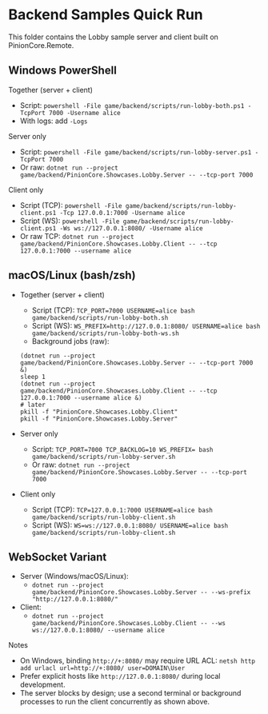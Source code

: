 # Backend Samples Quick Run

This folder contains the Lobby sample server and client built on PinionCore.Remote.

## Windows PowerShell

Together (server + client)
- Script: `powershell -File game/backend/scripts/run-lobby-both.ps1 -TcpPort 7000 -Username alice`
- With logs: add `-Logs`

Server only
- Script: `powershell -File game/backend/scripts/run-lobby-server.ps1 -TcpPort 7000`
- Or raw: `dotnet run --project game/backend/PinionCore.Showcases.Lobby.Server -- --tcp-port 7000`

Client only
- Script (TCP): `powershell -File game/backend/scripts/run-lobby-client.ps1 -Tcp 127.0.0.1:7000 -Username alice`
- Script (WS): `powershell -File game/backend/scripts/run-lobby-client.ps1 -Ws ws://127.0.0.1:8080/ -Username alice`
- Or raw TCP: `dotnet run --project game/backend/PinionCore.Showcases.Lobby.Client -- --tcp 127.0.0.1:7000 --username alice`

## macOS/Linux (bash/zsh)

- Together (server + client)
  - Script (TCP): `TCP_PORT=7000 USERNAME=alice bash game/backend/scripts/run-lobby-both.sh`
  - Script (WS): `WS_PREFIX=http://127.0.0.1:8080/ USERNAME=alice bash game/backend/scripts/run-lobby-both-ws.sh`
  - Background jobs (raw):
  ```
  (dotnet run --project game/backend/PinionCore.Showcases.Lobby.Server -- --tcp-port 7000 &)
  sleep 1
  (dotnet run --project game/backend/PinionCore.Showcases.Lobby.Client -- --tcp 127.0.0.1:7000 --username alice &)
  # later
  pkill -f "PinionCore.Showcases.Lobby.Client"
  pkill -f "PinionCore.Showcases.Lobby.Server"
  ```

- Server only
  - Script: `TCP_PORT=7000 TCP_BACKLOG=10 WS_PREFIX= bash game/backend/scripts/run-lobby-server.sh`
  - Or raw: `dotnet run --project game/backend/PinionCore.Showcases.Lobby.Server -- --tcp-port 7000`

- Client only
  - Script (TCP): `TCP=127.0.0.1:7000 USERNAME=alice bash game/backend/scripts/run-lobby-client.sh`
  - Script (WS): `WS=ws://127.0.0.1:8080/ USERNAME=alice bash game/backend/scripts/run-lobby-client.sh`

## WebSocket Variant

- Server (Windows/macOS/Linux):
  - `dotnet run --project game/backend/PinionCore.Showcases.Lobby.Server -- --ws-prefix "http://127.0.0.1:8080/"`
- Client:
  - `dotnet run --project game/backend/PinionCore.Showcases.Lobby.Client -- --ws ws://127.0.0.1:8080/ --username alice`

Notes
- On Windows, binding `http://+:8080/` may require URL ACL: `netsh http add urlacl url=http://+:8080/ user=DOMAIN\User`
- Prefer explicit hosts like `http://127.0.0.1:8080/` during local development.
- The server blocks by design; use a second terminal or background processes to run the client concurrently as shown above.

